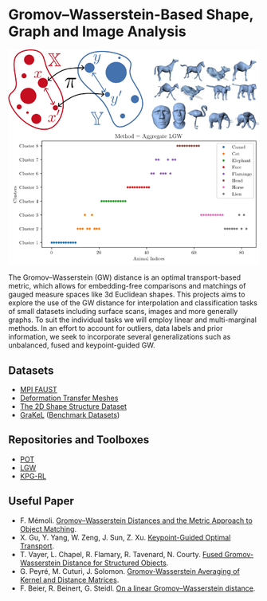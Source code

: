 # Gromov–Wasserstein-Based Shape, Graph and Image Analysis

![](hackathon_summary.png)

The Gromov–Wasserstein (GW) distance is an optimal transport-based metric, 
which allows for embedding-free comparisons 
and matchings of gauged measure spaces like 3d Euclidean shapes. 
This projects aims to explore the use of the GW distance
for interpolation and classification tasks of small datasets 
including surface scans, images and more generally graphs. 
To suit the individual tasks 
we will employ linear and multi-marginal methods. 
In an effort to account for outliers, data labels and prior information, 
we seek to incorporate several generalizations 
such as unbalanced, fused and keypoint-guided GW.

## Datasets
* [MPI FAUST](https://faust-leaderboard.is.tuebingen.mpg.de/)
* [Deformation Transfer Meshes](http://people.csail.mit.edu/sumner/research/deftransfer/data.html)
* [The 2D Shape Structure Dataset](https://2dshapesstructure.github.io/)
* [GraKeL](https://ysig.github.io/GraKeL/0.1a8/index.html) ([Benchmark Datasets](https://ls11-www.cs.tu-dortmund.de/staff/morris/graphkerneldatasets))

## Repositories and Toolboxes
* [POT](https://pythonot.github.io/)
* [LGW](https://github.com/Gorgotha/LGW)
* [KPG-RL](https://github.com/XJTU-XGU/KPG-RL)

## Useful Paper
* F. Mémoli. [Gromov–Wasserstein Distances and the Metric Approach to Object Matching](https://media.adelaide.edu.au/acvt/Publications/2011/2011-Gromov%E2%80%93Wasserstein%20Distances%20and%20the%20Metric%20Approach%20to%20Object%20Matching.pdf).
* X. Gu, Y. Yang, W. Zeng, J. Sun, Z. Xu. [Keypoint-Guided Optimal Transport](https://arxiv.org/pdf/2303.13102.pdf).
* T. Vayer, L. Chapel, R. Flamary, R. Tavenard, N. Courty. [Fused Gromov-Wasserstein Distance for Structured Objects](https://www.mdpi.com/1999-4893/13/9/212/pdf?version=1599119885). 
* G. Peyré, M. Cuturi, J. Solomon. [Gromov-Wasserstein Averaging of Kernel and Distance Matrices](http://proceedings.mlr.press/v48/peyre16.pdf).
* F. Beier, R. Beinert, G. Steidl. [On a linear Gromov–Wasserstein distance](https://arxiv.org/pdf/2112.11964.pdf).

